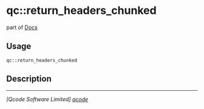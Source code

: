qc::return_headers_chunked
==========================

part of [Docs](../index.md)

Usage
-----
`qc::return_headers_chunked `

Description
-----------


----------------------------------
*[Qcode Software Limited] [qcode]*

[qcode]: http://www.qcode.co.uk "Qcode Software"